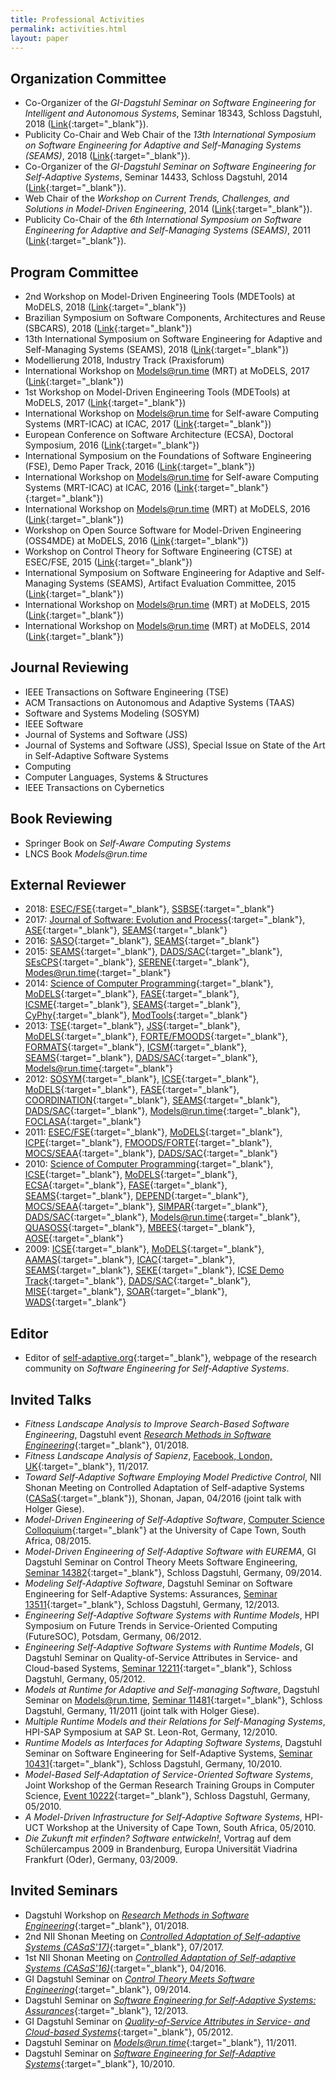 ```yaml
---
title: Professional Activities
permalink: activities.html
layout: paper
---
```



## Organization Committee

* Co-Organizer of the _GI-Dagstuhl Seminar on Software Engineering for Intelligent and Autonomous Systems_, Seminar 18343, Schloss Dagstuhl, 2018 ([Link](http://www.self-adaptive.org/dagstuhl-seminars/sefias/){:target="_blank"}).
* Publicity Co-Chair and Web Chair of the _13th International Symposium on Software Engineering for Adaptive and Self-Managing Systems (SEAMS)_, 2018 ([Link](http://2018.seams-symposia.org){:target="_blank"}).
* Co-Organizer of the _GI-Dagstuhl Seminar on Software Engineering for Self-Adaptive Systems_, Seminar 14433, Schloss Dagstuhl, 2014 ([Link](http://www.self-adaptive.org/dagstuhl-seminars/sefsas4jr/){:target="_blank"}).
* Web Chair of the _Workshop on Current Trends, Challenges, and Solutions in Model-Driven Engineering_, 2014 ([Link](https://www.hpi.uni-potsdam.de/giese/events/mde2014/){:target="_blank"}).
* Publicity Co-Chair of the _6th International Symposium on Software Engineering for Adaptive and Self-Managing Systems (SEAMS)_, 2011 ([Link](https://www.hpi.uni-potsdam.de/giese/events/seams2011/){:target="_blank"}).

## Program Committee

* 2nd Workshop on Model-Driven Engineering Tools (MDETools) at MoDELS, 2018 ([Link](https://mdetools.github.io/mdetools18/){:target="_blank"})
* Brazilian Symposium on Software Components, Architectures and Reuse (SBCARS), 2018 ([Link](http://cbsoft2018.icmc.usp.br/sbcars.html){:target="_blank"})
* 13th International Symposium on Software Engineering for Adaptive and Self-Managing Systems (SEAMS), 2018 ([Link](http://2018.seams-symposia.org){:target="_blank"})
* Modellierung 2018, Industry Track (Praxisforum)
* International Workshop on Models@run.time (MRT) at MoDELS, 2017 ([Link](http://st.inf.tu-dresden.de/MRT17/){:target="_blank"})
* 1st Workshop on Model-Driven Engineering Tools (MDETools) at MoDELS, 2017 ([Link](http://mase.cs.queensu.ca/mdetools/){:target="_blank"})
* International Workshop on Models@run.time for Self-aware Computing Systems (MRT-ICAC) at ICAC, 2017 ([Link](http://st.inf.tu-dresden.de/MRT17-ICAC/){:target="_blank"})
* European Conference on Software Architecture (ECSA), Doctoral Symposium, 2016 ([Link](http://ecsa2016.icmc.usp.br/#doctoral){:target="_blank"})
* International Symposium on the Foundations of Software Engineering (FSE), Demo Paper Track, 2016 ([Link](https://www.cs.ucdavis.edu/fse2016/calls/demos/){:target="_blank"})
* International Workshop on Models@run.time for Self-aware Computing Systems (MRT-ICAC) at ICAC, 2016 ([Link](http://st.inf.tu-dresden.de/MRT16-ICAC/){:target="_blank"}{:target="_blank"})
* International Workshop on Models@run.time (MRT) at MoDELS, 2016 ([Link](http://st.inf.tu-dresden.de/MRT16/){:target="_blank"})
* Workshop on Open Source Software for Model-Driven Engineering (OSS4MDE) at MoDELS, 2016 ([Link](http://mase.cs.queensu.ca/oss4mde/){:target="_blank"})
* Workshop on Control Theory for Software Engineering (CTSE) at ESEC/FSE, 2015 ([Link](http://dl.acm.org/citation.cfm?id=2804337){:target="_blank"})
* International Symposium on Software Engineering for Adaptive and Self-Managing Systems (SEAMS), Artifact Evaluation Committee, 2015 ([Link](http://www.disim.univaq.it/seams2015/){:target="_blank"})
* International Workshop on Models@run.time (MRT) at MoDELS, 2015 ([Link](https://st.inf.tu-dresden.de/MRT15/){:target="_blank"})
* International Workshop on Models@run.time (MRT) at MoDELS, 2014 ([Link](https://st.inf.tu-dresden.de/MRT14/){:target="_blank"})


## Journal Reviewing

* IEEE Transactions on Software Engineering (TSE)
* ACM Transactions on Autonomous and Adaptive Systems (TAAS)
* Software and Systems Modeling (SOSYM)
* IEEE Software
* Journal of Systems and Software (JSS)
* Journal of Systems and Software (JSS), Special Issue on State of the Art in Self-Adaptive Software Systems
* Computing
* Computer Languages, Systems & Structures
* IEEE Transactions on Cybernetics


## Book Reviewing

* Springer Book on _Self-Aware Computing Systems_
* LNCS Book _Models@run.time_


## External Reviewer

* 2018:
[ESEC/FSE](https://conf.researchr.org/home/fse-2018){:target="_blank"}, [SSBSE](http://ssbse18.irisa.fr){:target="_blank"}
* 2017:
[Journal of Software: Evolution and Process](http://onlinelibrary.wiley.com/journal/10.1002/(ISSN)2047-7481){:target="_blank"},
[ASE](http://ase2017.org/){:target="_blank"},
[SEAMS](https://wp.doc.ic.ac.uk/seams2017/){:target="_blank"}
* 2016:
[SASO](https://saso2016.informatik.uni-augsburg.de/){:target="_blank"},
[SEAMS](http://seams2016.jgreen.de/){:target="_blank"}
* 2015:
[SEAMS](http://www.disim.univaq.it/seams2015/){:target="_blank"},
[DADS/SAC](http://www.dedisys.org/sac15/){:target="_blank"},
[SEsCPS](http://d3s.mff.cuni.cz/conferences/sescps2015/){:target="_blank"},
[SERENE](http://serene.disim.univaq.it/2015/){:target="_blank"},
[Modes@run.time](http://st.inf.tu-dresden.de/MRT15/){:target="_blank"}
* 2014:
[Science of Computer Programming](https://www.journals.elsevier.com/science-of-computer-programming/){:target="_blank"},
[MoDELS](http://models2014.webs.upv.es/){:target="_blank"},
[FASE](http://www.etaps.org/index.php/2014/fase){:target="_blank"},
[ICSME](http://www.icsme.org/2014){:target="_blank"},
[SEAMS](http://seams2014.uni-paderborn.de/){:target="_blank"},
[CyPhy](http://2014.cyphy.org/){:target="_blank"},
[ModTools](https://www.wi-inf.uni-due.de/ModTools14/){:target="_blank"}
* 2013:
[TSE](https://www.computer.org/web/tse){:target="_blank"},
[JSS](https://www.journals.elsevier.com/journal-of-systems-and-software/){:target="_blank"},
[MoDELS](http://models2013.lcc.uma.es/){:target="_blank"},
[FORTE/FMOODS](http://forte13.sosy-lab.org/){:target="_blank"},
[FORMATS](http://www.wikicfp.com/cfp/servlet/event.showcfp?eventid=28666){:target="_blank"},
[ICSM](http://icsm2013.tue.nl/){:target="_blank"},
[SEAMS](http://www.yorku.ca/mlitoiu/seams2013/){:target="_blank"},
[DADS/SAC](http://www.dedisys.org/sac13/){:target="_blank"},
[Models@run.time](http://st.inf.tu-dresden.de/MRT13/){:target="_blank"}
* 2012:
[SOSYM](http://www.sosym.org/){:target="_blank"},
[ICSE](https://files.ifi.uzh.ch/icseweb/){:target="_blank"},
[MoDELS](http://models2012.info/){:target="_blank"},
[FASE](http://www.etaps.org/2012/fase){:target="_blank"},
[COORDINATION](http://dl.ifip.org/db/conf/coordination/coordination2012/index.html){:target="_blank"},
[SEAMS](http://www.seams2012.cs.uvic.ca/){:target="_blank"},
[DADS/SAC](http://www.dedisys.org/sac12/){:target="_blank"},
[Models@run.time](http://st.inf.tu-dresden.de/MRT12/){:target="_blank"},
[FOCLASA](http://foclasa12.lcc.uma.es/){:target="_blank"}
* 2011:
[ESEC/FSE](http://2011.esec-fse.org/){:target="_blank"},
[MoDELS](http://ecs.victoria.ac.nz/Events/MODELS2011/WebHome){:target="_blank"},
[ICPE](http://icpe2011.ipd.kit.edu/){:target="_blank"},
[FMOODS/FORTE](http://discotec.ru.is/fmoodsforte/main){:target="_blank"},
[MOCS/SEAA](http://www.wikicfp.com/cfp/servlet/event.showcfp?eventid=15148){:target="_blank"},
[DADS/SAC](http://www.dedisys.org/sac11/){:target="_blank"}
* 2010:
[Science of Computer Programming](https://www.journals.elsevier.com/science-of-computer-programming/){:target="_blank"},
[ICSE](http://www.sbs.co.za/icse2010/){:target="_blank"},
[MoDELS](http://models2010.ifi.uio.no/){:target="_blank"},
[ECSA](https://itu.dk/ecsa2010/){:target="_blank"},
[FASE](http://www.mathematik.uni-marburg.de/~swt/fase2010/){:target="_blank"},
[SEAMS](http://www.inf.usi.ch/seams/){:target="_blank"},
[DEPEND](https://www.iaria.org/conferences2010/DEPEND10.html){:target="_blank"},
[MOCS/SEAA](http://www.wikicfp.com/cfp/servlet/event.showcfp?eventid=8849){:target="_blank"},
[SIMPAR](https://www.sim.informatik.tu-darmstadt.de/simpar/index.php){:target="_blank"},
[DADS/SAC](http://www.dedisys.org/sac10/){:target="_blank"},
[Models@run.time](http://st.inf.tu-dresden.de/MRT10/){:target="_blank"},
[QUASOSS](http://sdq.ipd.kit.edu/conferences_and_events/quasoss2010/){:target="_blank"},
[MBEES](http://www.dagstuhl.de/10052){:target="_blank"},
[AOSE](https://www.irit.fr/AOSE2010/){:target="_blank"}
* 2009:
[ICSE](https://www.cs.uoregon.edu/events/icse2009/home/){:target="_blank"},
[MoDELS](http://www.cs.colostate.edu/models09/){:target="_blank"},
[AAMAS](http://www.conferences.hu/AAMAS2009/){:target="_blank"},
[ICAC](http://icac2009.acis.ufl.edu/){:target="_blank"},
[SEAMS](http://www.csc.uvic.ca/conferences/seams2009/){:target="_blank"},
[SEKE](http://www.ksi.edu/seke/seke09.html){:target="_blank"},
[ICSE Demo Track](http://www.cs.uoregon.edu/events/icse2009/calls/RD/){:target="_blank"},
[DADS/SAC](http://www.dedisys.org/sac09/){:target="_blank"},
[MISE](http://dl.acm.org/citation.cfm?id=1564600){:target="_blank"},
[SOAR](https://distrinet.cs.kuleuven.be/events/soar/2009/){:target="_blank"},
[WADS](https://www.cs.kent.ac.uk/events/conf/2009/wads/){:target="_blank"}


## Editor

* Editor of [self-adaptive.org](http://self-adaptive.org){:target="_blank"}, webpage of the research community on _Software Engineering for Self-Adaptive Systems_.


## Invited Talks

* _Fitness Landscape Analysis to Improve Search-Based Software Engineering_, Dagstuhl event [_Research Methods in Software Engineering_](http://www.dagstuhl.de/18034){:target="_blank"}, 01/2018.
* _Fitness Landscape Analysis of Sapienz_, [Facebook, London, UK](https://www.facebook.com/facebooklondon/){:target="_blank"}, 11/2017.
* _Toward Self-Adaptive Software Employing Model Predictive Control_, NII Shonan Meeting on Controlled Adaptation of Self-adaptive Systems ([CASaS](http://shonan.nii.ac.jp/shonan/blog/2015/05/15/controlled-adaptation-of-self%EF%BC%8Dadaptive-systems-casas-2/){:target="_blank"}), Shonan, Japan, 04/2016 (joint talk with Holger Giese).
* _Model-Driven Engineering of Self-Adaptive Software_, [Computer Science Colloquium](http://www.cs.uct.ac.za/research/cs-colloquia-and-seminars-and-other-talks){:target="_blank"} at the University of Cape Town, South Africa, 08/2015.
* _Model-Driven Engineering of Self-Adaptive Software with EUREMA_, GI Dagstuhl Seminar on Control Theory Meets Software Engineering, [Seminar 14382](http://www.dagstuhl.de/14382){:target="_blank"}, Schloss Dagstuhl, Germany, 09/2014.
* _Modeling Self-Adaptive Software_, Dagstuhl Seminar on Software Engineering for Self-Adaptive Systems: Assurances, [Seminar 13511](http://www.dagstuhl.de/13511){:target="_blank"}, Schloss Dagstuhl, Germany, 12/2013.
* _Engineering Self-Adaptive Software Systems with Runtime Models_, HPI Symposium on Future Trends in Service-Oriented Computing (FutureSOC), Potsdam, Germany, 06/2012.
* _Engineering Self-Adaptive Software Systems with Runtime Models_, GI Dagstuhl Seminar on Quality-of-Service Attributes in Service- and Cloud-based Systems, [Seminar 12211](http://www.dagstuhl.de/12211){:target="_blank"}, Schloss Dagstuhl, Germany, 05/2012.
* _Models at Runtime for Adaptive and Self-managing Software_, Dagstuhl Seminar on Models@run.time, [Seminar 11481](http://www.dagstuhl.de/11481){:target="_blank"}, Schloss Dagstuhl, Germany, 11/2011 (joint talk with Holger Giese).
* _Multiple Runtime Models and their Relations for Self-Managing Systems_, HPI-SAP Symposium at SAP St. Leon-Rot, Germany, 12/2010.
* _Runtime Models as Interfaces for Adapting Software Systems_, Dagstuhl Seminar on Software Engineering for Self-Adaptive Systems, [Seminar 10431](http://www.dagstuhl.de/10431){:target="_blank"}, Schloss Dagstuhl, Germany, 10/2010.
* _Model-Based Self-Adaptation of Service-Oriented Software Systems_, Joint Workshop of the German Research Training Groups in Computer Science, [Event 10222](http://www.dagstuhl.de/10222){:target="_blank"}, Schloss Dagstuhl, Germany, 05/2010.
* _A Model-Driven Infrastructure for Self-Adaptive Software Systems_, HPI-UCT Workshop at the University of Cape Town, South Africa, 05/2010.
* _Die Zukunft mit erfinden? Software entwickeln!_, Vortrag auf dem Schülercampus 2009 in Brandenburg, Europa Universität Viadrina Frankfurt (Oder), Germany, 03/2009.


## Invited Seminars

* Dagstuhl Workshop on [_Research Methods in Software Engineering_](http://www.dagstuhl.de/18034){:target="_blank"}, 01/2018.
*  2nd NII Shonan Meeting on [_Controlled Adaptation of Self-adaptive Systems (CASaS'17)_](http://shonan.nii.ac.jp/seminar/110/){:target="_blank"}, 07/2017.
*  1st  NII Shonan Meeting on [_Controlled Adaptation of Self-adaptive Systems (CASaS'16)_](http://shonan.nii.ac.jp/shonan/blog/2015/05/15/controlled-adaptation-of-self%EF%BC%8Dadaptive-systems-casas-2/){:target="_blank"}, 04/2016.
* GI Dagstuhl Seminar on [_Control Theory Meets Software Engineering_](http://www.dagstuhl.de/14382){:target="_blank"}, 09/2014.
* Dagstuhl Seminar on [_Software Engineering for Self-Adaptive Systems: Assurances_](http://www.dagstuhl.de/13511){:target="_blank"}, 12/2013.
* GI Dagstuhl Seminar on [_Quality-of-Service Attributes in Service- and Cloud-based Systems_](http://www.dagstuhl.de/12211){:target="_blank"}, 05/2012.
* Dagstuhl Seminar on [_Models@run.time_](http://www.dagstuhl.de/11481){:target="_blank"}, 11/2011.
* Dagstuhl Seminar on [_Software Engineering for Self-Adaptive Systems_](http://www.dagstuhl.de/10431){:target="_blank"}, 10/2010.
